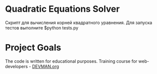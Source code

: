 # Quadratic Equations Solver

Скрипт для вычисления корней квадратного уравнения.
Для запуска тестов выполните  $python tests.py

# Project Goals

The code is written for educational purposes. Training course for web-developers - [DEVMAN.org](https://devman.org)
